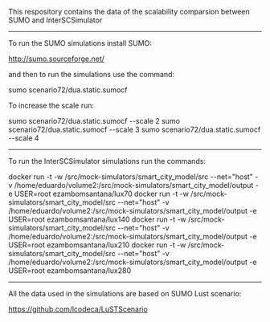 This respository contains the data of the  scalability comparsion between SUMO and InterSCSimulator

-----
To run the SUMO simulations install SUMO:

http://sumo.sourceforge.net/

and then to run the simulations use the command:

sumo scenario72/dua.static.sumocf

To increase the scale run: 

sumo scenario72/dua.static.sumocf --scale 2
sumo scenario72/dua.static.sumocf --scale 3
sumo scenario72/dua.static.sumocf --scale 4

-----
To run the InterSCSimulator simulations run the commands:

docker run -t -w /src/mock-simulators/smart_city_model/src --net="host" -v /home/eduardo/volume2:/src/mock-simulators/smart_city_model/output -e USER=root ezambomsantana/lux70
docker run -t -w /src/mock-simulators/smart_city_model/src --net="host" -v /home/eduardo/volume2:/src/mock-simulators/smart_city_model/output -e USER=root ezambomsantana/lux140
docker run -t -w /src/mock-simulators/smart_city_model/src --net="host" -v /home/eduardo/volume2:/src/mock-simulators/smart_city_model/output -e USER=root ezambomsantana/lux210
docker run -t -w /src/mock-simulators/smart_city_model/src --net="host" -v /home/eduardo/volume2:/src/mock-simulators/smart_city_model/output -e USER=root ezambomsantana/lux280

----
All the data used in the simulations are based on SUMO Lust scenario:

https://github.com/lcodeca/LuSTScenario